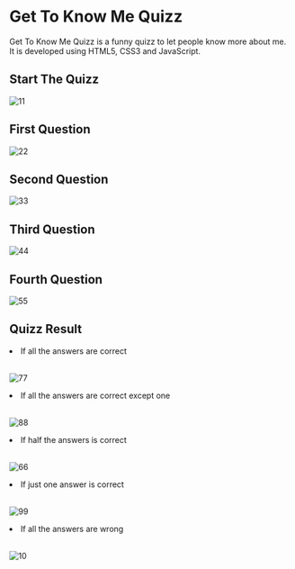 # Get To Know Me Quizz
Get To Know Me Quizz is a funny quizz to let people know more about me. It is developed using HTML5, CSS3 and JavaScript.

<h2>Start The Quizz</h2>

![11](https://user-images.githubusercontent.com/78702422/146710576-e595c758-02d2-4aea-9df0-b21ea41ad7ee.PNG)

<h2>First Question</h2>

![22](https://user-images.githubusercontent.com/78702422/146710683-f8cc8888-a23b-4277-bb81-b2023f071c45.PNG)

<h2>Second Question</h2>

![33](https://user-images.githubusercontent.com/78702422/146710727-d1f6d504-e2d0-48a5-bd68-16c0a66743b2.PNG)

<h2>Third Question</h2>

![44](https://user-images.githubusercontent.com/78702422/146710747-af270934-89ca-49b6-a389-60ce4ca87f8f.PNG)

<h2>Fourth Question</h2>

![55](https://user-images.githubusercontent.com/78702422/146710759-87d61fad-8141-4cfa-ae52-58b1a95d9d1b.PNG)

<h2>Quizz Result</h2>

<li>If all the answers are correct</li></br>

![77](https://user-images.githubusercontent.com/78702422/146710878-deb846d2-2ccd-469a-b765-79864007ef1a.PNG)

<li>If all the answers are correct except one</li></br>

![88](https://user-images.githubusercontent.com/78702422/146710908-077133fb-5c83-431a-9483-2a321fbb28a6.PNG)

<li>If half the answers is correct</li></br>

![66](https://user-images.githubusercontent.com/78702422/146710954-3a5418fa-23bc-405b-8050-a6291a946a0f.PNG)

<li>If just one answer is correct</li></br>

![99](https://user-images.githubusercontent.com/78702422/146711004-14768def-f13e-4a0c-802f-57229e1990d8.PNG)

<li>If all the answers are wrong</li></br>

![10](https://user-images.githubusercontent.com/78702422/146711047-61506ad5-ac7d-4d8f-a7c4-76069dd8cc48.PNG)
